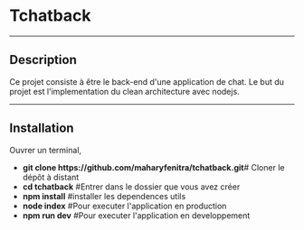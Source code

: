 <h1>Tchatback</h1>
<hr>
<h2>Description</h2>
Ce projet consiste à être le back-end d'une application de chat. Le but du projet est l'implementation du clean architecture avec nodejs.
<hr>

<h2>Installation</h2>
Ouvrer un terminal, 
<ul>
    <li>
    <strong>git clone https://github.com/maharyfenitra/tchatback.git</strong># Cloner le dépôt à distant
    </li>
    <li>
    <strong>cd tchatback</strong> #Entrer dans le dossier que vous avez créer
    </li>
    <li>
    <strong>npm install</strong> #installer les dependences utils
    </li>
    <li>
    <strong>node index</strong> #Pour executer l'application en production
    </li>
    <li>
    <strong>npm run dev</strong> #Pour executer l'application en developpement
    </li>
</ul>
